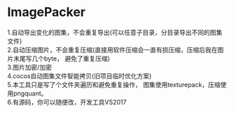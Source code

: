 # ImagePacker

1.自动导出变化的图集，不会重复导出(可以任意子目录，分目录导出不同的图集文件)  
2.自动压缩图片，不会重复压缩(直接用软件压缩会一直有损压缩，压缩后我在图片末尾写几个byte， 避免了重复压缩)  
3.图片加密/加密  
4.cocos自动图集文件智能拷贝(旧项目临时优化方案)  
5.本工具只是写了个文件夹遍历和避免重复操作， 图集使用texturepack，压缩使用pngquant。  
6.有源码，你可以随便改，开发工具VS2017  
